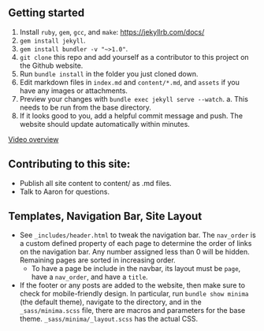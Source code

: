 
## Getting started

1. Install `ruby`, `gem`, `gcc`, and `make`: https://jekyllrb.com/docs/
2. `gem install jekyll`.
3. `gem install bundler -v "~>1.0"`.
3. `git clone` this repo and add yourself as a contributor to this project on the Github website. 
4. Run `bundle install` in the folder you just cloned down.
5. Edit markdown files in `index.md` and `content/*.md`, and `assets` if you have any images or attachments.
6. Preview your changes with `bundle exec jekyll serve --watch`.
  a. This needs to be run from the base directory.
1. If it looks good to you, add a helpful commit message and push. The website should update automatically within minutes.

[Video overview](https://www.youtube.com/watch?v=r8wH2QCjDpI&feature=youtu.be)

## Contributing to this site:

 - Publish all site content to content/ as .md files.
 - Talk to Aaron for questions.


## Templates, Navigation Bar, Site Layout

* See `_includes/header.html` to tweak the navigation bar. The `nav_order` is a custom defined property of each page to determine the order of links on the navigation bar. Any number assigned less than 0 will be hidden. Remaining pages are sorted in increasing order.
  * To have a page be include in the navbar, its layout must be `page`, have a `nav_order`, and have a `title`.
* If the footer or any posts are added to the website, then make sure to check for mobile-friendly design. In particular, run `bundle show minima` (the default theme), navigate to the directory, and in the `_sass/minima.scss` file, there are macros and parameters for the base theme. `_sass/minima/_layout.scss` has the actual CSS.


